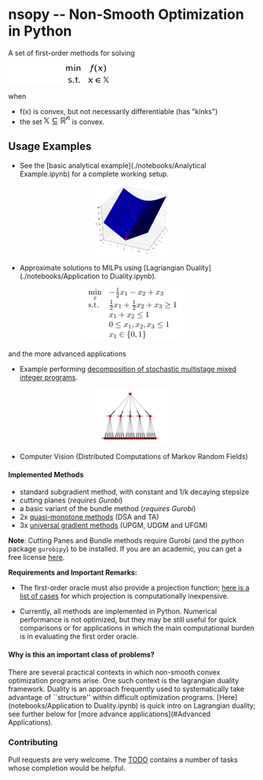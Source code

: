 # nsopy -- Non-Smooth Optimization in Python

A set of first-order methods for solving

![optimization problem](./notebooks/img/min_opt.png "Non-Smooth Optimization Program")

when
* f(x) is convex, but not necessarily differentiable (has "kinks")
* the set ![X](./notebooks/img/XR.png) is convex.

## Usage Examples

* See the [basic analytical example](./notebooks/Analytical Example.ipynb) for a complete working setup.
<p align="center">
  <img src="./notebooks/img/solved_ex_1.png" alt="Example" width="30%" href="#"/>
</p>

* Approximate solutions to MILPs using [Lagriangian Duality](./notebooks/Application to Duality.ipynb).

<p align="center">
  <img src="./notebooks/img/primal_problem.png" alt="Example 2" href="#"/>
</p>

and the more advanced applications

* Example performing [decomposition of stochastic multistage mixed integer programs](https://github.com/robin-vjc/nsopy-stoch).
<p align="center">
  <img src="./notebooks/img/stoch_tree.png" alt="Scenarios Tree" width="30%" href="#"/>
</p>

* Computer Vision (Distributed Computations of Markov Random Fields)


#### Implemented Methods

* standard subgradient method, with constant and 1/k decaying stepsize
* cutting planes (*requires Gurobi*)
* a basic variant of the bundle method (*requires Gurobi*)
* 2x [quasi-monotone methods](http://link.springer.com/article/10.1007/s10957-014-0677-5) (DSA and TA)
* 3x [universal gradient methods](http://link.springer.com/article/10.1007/s10107-014-0790-0) (UPGM, UDGM and UFGM)

**Note**: Cutting Panes and Bundle methods require Gurobi (and the python package ``gurobipy``) to be installed. 
If you are an academic, you can get a free license [here](http://www.gurobi.com/academia/for-universities]). 

**Requirements and Important Remarks:**

* The first-order oracle must also provide a projection function; [here is a list of cases](notebooks/img/simple_projections.png) for which 
projection is computationally inexpensive.

* Currently, all methods are implemented in Python. Numerical performance is not optimized, but they may
be still useful for quick comparisons or for applications in which the main computational burden is in
evaluating the first order oracle.


#### Why is this an important class of problems?

There are several practical contexts in which non-smooth convex optimization programs arise. 
One such context is the lagrangian duality framework. Duality is an approach frequently used to systematically 
take advantage of ``structure'' within difficult optimization programs. 
[Here](notebooks/Application to Duality.ipynb) is quick intro on Lagrangian duality; 
see further below for [more advance applications](#Advanced Applications).


### Contributing

Pull requests are very welcome. The [TODO](TODO.txt) contains a number of tasks whose completion would be helpful. 